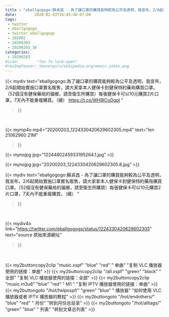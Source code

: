```yaml
---
title : "eballgogogo:蘇貞昌 - 為了讓口罩的購買能夠較為公平及透明，我宣布，2/6起開始實施口罩實名販售，請大家拿本人健保卡到健保特約藥局購買口罩。（52個沒有健保藥局的偏鄉，請至衛生所購買）每張健保卡可以10元購買2片口罩，7天內不能重複購買。（續） "
date:        2020-02-03T16:45:40-07:00
tags:
 - twitter
 - eballgogogo
 - twitter_eballgogogo
 - 202002
 - 20200203
 - 20200203_16
categories:
 - 20200203
#icon:        "fas fa-lock-open"
#resImgTeaser: teaserpics/wikipedia.org/emacs-jokes.png
---
```


{{< mydiv text="eballgogogo:為了讓口罩的購買能夠較為公平及透明，我宣布，2/6起開始實施口罩實名販售，請大家拿本人健保卡到健保特約藥局購買口罩。（52個沒有健保藥局的偏鄉，請至衛生所購買）每張健保卡可以10元購買2片口罩，7天內不能重複購買。（續） https://t.co/WH9ICoDqpl "
>}}
<br>


{{< mymp4o mp4="20200203_1224330420629602305.mp4"
text="len 21062960    21M"
>}}

{{< mynojpg jpg="1224480245933195264.1.jpg" >}}

{{< mynojpg jpg="20200203_1224330420629602305.8.jpg" >}}

{{< mydiv text="eballgogogo:蘇貞昌 - 為了讓口罩的購買能夠較為公平及透明，我宣布，2/6起開始實施口罩實名販售，請大家拿本人健保卡到健保特約藥局購買口罩。（52個沒有健保藥局的偏鄉，請至衛生所購買）每張健保卡可以10元購買2片口罩，7天內不能重複購買。（續） "
>}}
<br>

{{< mydiv4o link="https://twitter.com/eballgogogo/status/1224330420629602305"
text="source 原始來源網址"
>}}


<br>



{{< my2buttoncopy2clip "music.xspf"        "blue"   "red"    " 单曲"  "复制 VLC 播放器使用的链接：单曲" >}} {{< my2buttoncopy2clip "/all.xspf"         "green"  "black"  " 全部"  "复制 VLC 播放器使用的链接：全部" >}} {{< my2buttoncopy2clip "music.m3u8"        "blue"   "red"    " M1 "    "复制 IPTV 播放器使用的链接：单曲" >}} {{< my2buttongoto      "/hot/helpxspf/"    "green"  "blue"   " 播放器" "如何使用 VLC 播放器或者 IPTV 播放器的教程" >}} {{< my2buttongoto      "/hot/endothers/"   "blue"   "red"    " 月份"   "转到月份总目录" >}} {{< my2buttongoto      "/hot/alltags/"     "green"  "blue"   " 列表"   "转到文章总列表" >}} 
